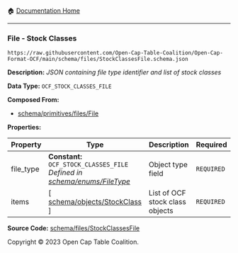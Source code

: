 :house: [Documentation Home](../../../README.md)

---

### File - Stock Classes

`https://raw.githubusercontent.com/Open-Cap-Table-Coalition/Open-Cap-Format-OCF/main/schema/files/StockClassesFile.schema.json`

**Description:** _JSON containing file type identifier and list of stock classes_

**Data Type:** `OCF_STOCK_CLASSES_FILE`

**Composed From:**

- [schema/primitives/files/File](../primitives/files/File.md)

**Properties:**

| Property  | Type                                                                                                  | Description                     | Required   |
| --------- | ----------------------------------------------------------------------------------------------------- | ------------------------------- | ---------- |
| file_type | **Constant:** `OCF_STOCK_CLASSES_FILE`</br>_Defined in [schema/enums/FileType](../enums/FileType.md)_ | Object type field               | `REQUIRED` |
| items     | [ [schema/objects/StockClass](../objects/StockClass.md) ]                                             | List of OCF stock class objects | `REQUIRED` |

**Source Code:** [schema/files/StockClassesFile](../../../../schema/files/StockClassesFile.schema.json)

Copyright © 2023 Open Cap Table Coalition.
